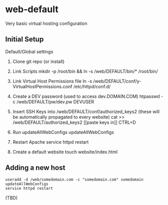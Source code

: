 web-default
===========

Very basic virtual hosting configuration

## Initial Setup
Default/Global settings
1. Clone git repo (or install)
1. Link Scripts
	mkdir -p /root/bin && ln -s /web/DEFAULT/bin/* /root/bin/
    
1. Link Virtual Host Permissions file
	ln -s /web/DEFAULT/conf/y-VirtualHostPermissions.conf /etc/httpd/conf.d/

1. Create a DEV password (used to access dev.DOMAIN.COM)
	htpasswd -c /web/DEFAULT/pw/dev.pw DEVUSER

1. Insert SSH Keys into /web/DEFAULT/conf/authorized_keys2 (these will be automatically propagated to every website)
	cat >> /web/DEFAULT/authorized_keys2
	[[paste keys in]]
	CTRL+D

1. Run updateAllWebConfigs
	updateAllWebConfigs
    
1. Restart Apache
	service httpd restart

1. Create a default website
	touch website/index.html

## Adding a new host
	useradd -d /web/somedomain.com -c "somedomain.com" somedomain
	updateAllWebConfigs
	service httpd restart
(TBD)
